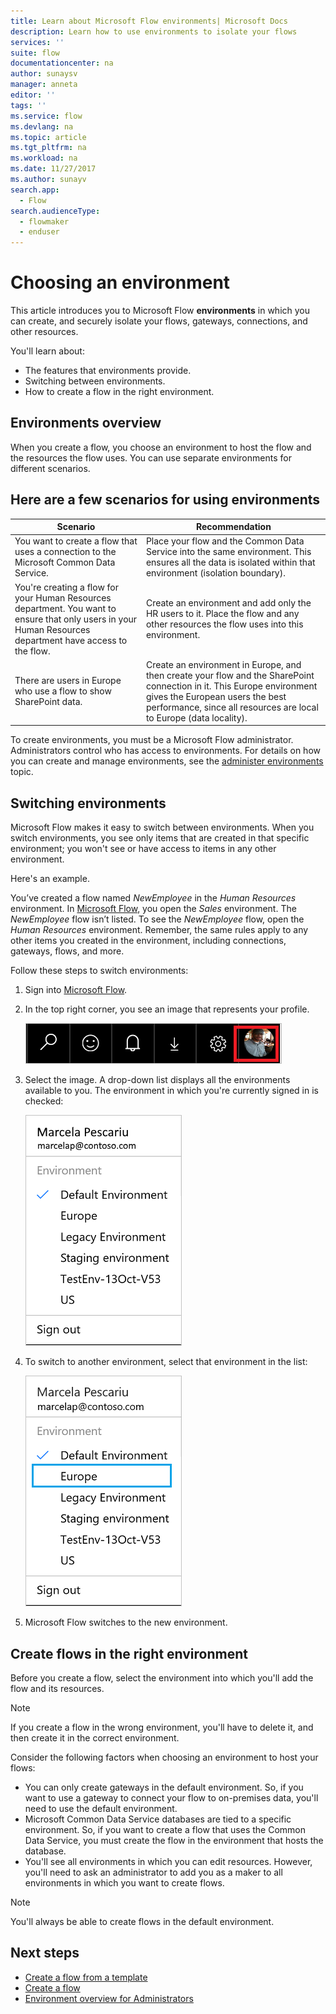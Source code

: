 ```yaml
---
title: Learn about Microsoft Flow environments| Microsoft Docs
description: Learn how to use environments to isolate your flows
services: ''
suite: flow
documentationcenter: na
author: sunaysv
manager: anneta
editor: ''
tags: ''
ms.service: flow
ms.devlang: na
ms.topic: article
ms.tgt_pltfrm: na
ms.workload: na
ms.date: 11/27/2017
ms.author: sunayv
search.app: 
  - Flow
search.audienceType: 
  - flowmaker
  - enduser
---
```

# Choosing an environment

This article introduces you to Microsoft Flow **environments** in which you can create, and securely isolate your flows, gateways, connections, and other resources.

You'll learn about:

* The features that environments provide.
* Switching between environments.
* How to create a flow in the right environment.

## Environments overview

When you create a flow, you choose an environment to host the flow and the resources the flow uses. You can use separate environments for different scenarios.

## Here are a few scenarios for using environments

Scenario|Recommendation
-----|-----
You want to create a flow that uses a connection to the Microsoft Common Data Service.|Place your flow and the Common Data Service into the same environment. This ensures all the data is isolated within that environment (isolation boundary).
You're creating a flow for your Human Resources department. You want to ensure that only users in your Human Resources department have access to the flow.|Create an environment and add only the HR users to it. Place the flow and any other resources the flow uses into this environment.
There are users in Europe who use a flow to show SharePoint data.|Create an environment in Europe, and then create your flow and the SharePoint connection in it. This Europe environment gives the European users the best performance, since all resources are local to Europe (data locality).

To create environments, you must be a Microsoft Flow administrator. Administrators control who has access to environments. For details on how you can create and manage environments, see the [administer environments](environments-overview-admin.md) topic.

## Switching environments

Microsoft Flow makes it easy to switch between environments. When you switch environments, you see only items that are created in that specific environment; you won't see or have access to items in any other environment.

Here's an example.

You’ve created a flow named *NewEmployee* in the *Human Resources* environment. In [Microsoft Flow](https://flow.microsoft.com), you open the *Sales* environment. The *NewEmployee* flow isn’t listed. To see the *NewEmployee* flow, open the *Human Resources* environment. Remember, the same rules apply to any other items you created in the environment, including connections, gateways, flows, and more.

Follow these steps to switch environments:

1. Sign into [Microsoft Flow](https://flow.microsoft.com).
1. In the top right corner, you see an image that represents your profile.

   ![profile image](./media/environments-overview-maker/default-environment.png)

1. Select the image. A drop-down list displays all the environments available to you. The environment in which you're currently signed in is checked:

   ![list of environments image](./media/environments-overview-maker/all-environments.png)
1. To switch to another environment, select that environment in the list:

   ![select an environment to switch to](./media/environments-overview-maker/select-europe.png)
1. Microsoft Flow switches to the new environment.

## Create flows in the right environment

Before you create a flow, select the environment into which you'll add the flow and its resources.

> [!NOTE]
> If you create a flow in the wrong environment, you'll have to delete it, and then create it in the correct environment.

Consider the following factors when choosing an environment to host your flows:

* You can only create gateways in the default environment. So, if you want to use a gateway to connect your flow to on-premises data, you'll need to use the default environment.
* Microsoft Common Data Service databases are tied to a specific environment. So, if you want to create a flow that uses the Common Data Service, you must create the flow in the environment that hosts the database.
* You'll see all environments in which you can edit resources. However, you'll need to ask an administrator to add you as a maker to all environments in which you want to create flows.

> [!NOTE]
> You'll always be able to create flows in the default environment.

## Next steps

* [Create a flow from a template](get-started-logic-template.md)
* [Create a flow](get-started-logic-flow.md)
* [Environment overview for Administrators](environments-overview-admin.md)
